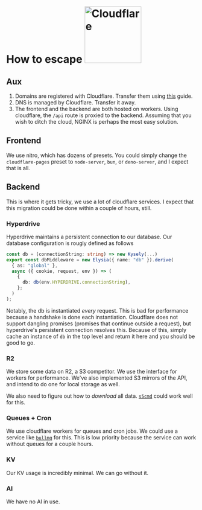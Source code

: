 # How to escape <img width=150 src="https://github.com/user-attachments/assets/9db7ec9d-ceb6-4caf-83a3-11518dbfd158" alt="Cloudflare"/>

## Aux

1. Domains are registered with Cloudflare. Transfer them using [this](https://developers.cloudflare.com/registrar/account-options/transfer-out-from-cloudflare/) guide.
2. DNS is managed by Cloudflare. Transfer it away.
3. The frontend and the backend are both hosted on workers. Using cloudflare, the `/api` route is proxied to the backend. Assuming that you wish to ditch the cloud, NGINX is perhaps the most easy solution.

## Frontend

We use nitro, which has dozens of presets. You could simply change the `cloudflare-pages` preset to `node-server`, `bun`, or `deno-server`, and I expect that is all.

## Backend

This is where it gets tricky, we use a lot of cloudflare services. I expect that this migration could be done within a couple of hours, still.

### Hyperdrive

Hyperdrive maintains a persistent connection to our database. Our database configuration is rougly defined as follows

```ts
const db = (connectionString: string) => new Kysely(...)
export const dbMiddleware = new Elysia({ name: "db" }).derive(
  { as: "global" },
  async ({ cookie, request, env }) => (
    {
      db: db(env.HYPERDRIVE.connectionString),
    };
  )
);
```

Notably, the db is instantiated _every_ request. This is bad for performance because a handshake is done each instantiation. Cloudflare does not support dangling promises (promises that continue outside a request), but hyperdrive's persistent connection resolves this. Because of this, simply cache an instance of `db` in the top level and return it here and you should be good to go.

### R2

We store some data on R2, a S3 competitor. We use the interface for workers for performance. We've also implemented S3 mirrors of the API, and intend to do one for local storage as well.

We also need to figure out how to _download_ all data. [`s5cmd`](https://github.com/peak/s5cmd) could work well for this.

### Queues + Cron

We use cloudflare workers for queues and cron jobs. We could use a service like [`bullmq`](https://github.com/taskforcesh/bullmq) for this. This is low priority because the service can work without queues for a couple hours.

### KV

Our KV usage is incredibly minimal. We can go without it.

### AI

We have no AI in use.
